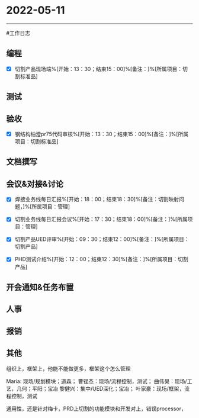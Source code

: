# 2022-05-11 

---

#工作日志

## 编程
- [x] 切割产品现场端%[开始：13：30；结束15：00]%[备注：]%[所属项目：切割标准品]



## 测试



## 验收
- [x]  钢结构柚澄pr75代码审核%[开始：13：30；结束15：00]%[备注：]%[所属项目：切割标准品]



## 文档撰写 



## 会议&对接&讨论

- [x] 焊接业务线每日汇报%[开始：18：00；结束18：30]%[备注：切割映射问题，]%[所属项目：管理]
- [x] 切割业务线每日汇报会议%[开始：17：30；结束18：00]%[备注：]%[所属项目：管理]
- [x] 切割产品UED评审%[开始：09：30；结束12：00]%[备注：]%[所属项目：切割产品]
- [x] PHD测试介绍%[开始：12：00；结束12：30]%[备注：]%[所属项目：切割产品]


## 开会通知&任务布置



## 人事



## 报销



## 其他

组织上，框架上，他能不能做更多，框架这个怎么管理

Maria: 现场/规划模块；道森；
曹锃杰：现场/流程控制，测试；
曲伟昊：现场/工艺，几何；平阳；宝冶
黎健兴：集中/UED深化；宝冶；
叶家豪：现场/框架，流程控制，测试

通用性，还是针对梅卡，PRD上切割的功能模块和开发对上，错误processor，
